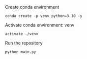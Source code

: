 Create conda environment 
``` 
conda create -p venv python=3.10 -y 
``` 
Activate conda environment: venv 
``` 
activate ./venv 
``` 
Run the repository 
``` 
python main.py 
```